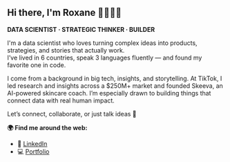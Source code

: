 ## Hi there, I'm Roxane 👋👩🏽‍💻  

**DATA SCIENTIST · STRATEGIC THINKER · BUILDER**

I'm a data scientist who loves turning complex ideas into products, strategies, and stories that actually work.  
I’ve lived in 6 countries, speak 3 languages fluently — and found my favorite one in code.

I come from a background in big tech, insights, and storytelling. At TikTok, I led research and insights across a $250M+ market and founded Skeeva, an AI-powered skincare coach. I’m especially drawn to building things that connect data with real human impact.

Let’s connect, collaborate, or just talk ideas 🧠

**🌍 Find me around the web:**

- 📝 [LinkedIn](https://www.linkedin.com/in/roxanepeloux)
- 💻 [Portfolio](https://troopl.com/roxanepeloux)

